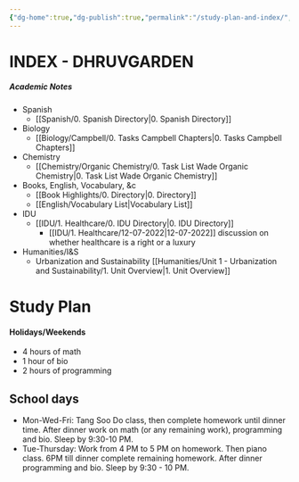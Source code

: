 ```yaml
---
{"dg-home":true,"dg-publish":true,"permalink":"/study-plan-and-index/","tags":"gardenEntry","dgHomeLink":true,"dgPassFrontmatter":true}
---
```


# INDEX - DHRUVGARDEN
##### Academic Notes
- Spanish
	- [[Spanish/0. Spanish Directory|0. Spanish Directory]]
- Biology
	- [[Biology/Campbell/0. Tasks Campbell Chapters|0. Tasks Campbell Chapters]]
- Chemistry
	- [[Chemistry/Organic Chemistry/0. Task List Wade Organic Chemistry|0. Task List Wade Organic Chemistry]]
- Books, English, Vocabulary, &c
	- [[Book Highlights/0. Directory|0. Directory]]
	- [[English/Vocabulary List|Vocabulary List]]
- IDU
	- [[IDU/1. Healthcare/0. IDU Directory|0. IDU Directory]]
		- [[IDU/1. Healthcare/12-07-2022|12-07-2022]] discussion on whether healthcare is a right or a luxury
- Humanities/I&S
	- Urbanization and Sustainability [[Humanities/Unit 1 - Urbanization and Sustainability/1. Unit Overview|1. Unit Overview]]

# Study Plan
#### Holidays/Weekends
- 4  hours of math 
- 1 hour of bio
- 2 hours of programming

## School days
- Mon-Wed-Fri: Tang Soo Do class, then complete homework until dinner time. After dinner work on math (or any remaining work), programming and bio. Sleep by 9:30-10 PM.
- Tue-Thursday: Work from 4 PM to 5 PM on homework. Then piano class. 6PM till dinner complete remaining homework. After dinner programming and bio. Sleep by 9:30 - 10 PM.



